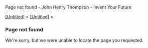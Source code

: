  Page not found - John Henry Thompson - Invent Your Future 
    

[\[Untitled\]](../../system.md)‎ > ‎[\[Untitled\]](http://www.johnhenrythompson.com/system/errors)‎ > ‎

### Page not found

We're sorry, but we were unable to locate the page you requested.


